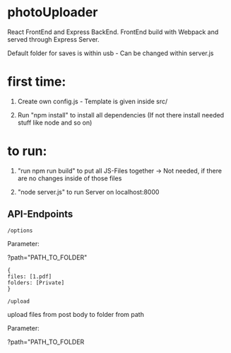 # photoUploader

React FrontEnd and Express BackEnd. FrontEnd build with Webpack and served through Express Server.

Default folder for saves is within usb - Can be changed within server.js

# first time:

1. Create own config.js - Template is given inside src/

2. Run "npm install" to install all dependencies (If not there install needed stuff like node and so on)

# to run:

1. "run npm run build" to put all JS-Files together
-> Not needed, if there are no changes inside of those files

2. "node server.js" to run Server on localhost:8000


<h2>API-Endpoints</h2>

`/options`

Parameter:

?path="PATH_TO_FOLDER"

```
{
files: [1.pdf]
folders: [Private]
}
```


`/upload`

upload files from post body to folder from path

Parameter:

?path="PATH_TO_FOLDER
